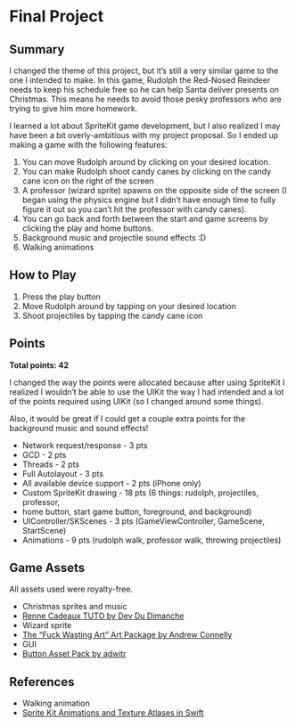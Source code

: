 # Final Project
## Summary
I changed the theme of this project, but it’s still a very similar game to the one I intended to make. In this game, Rudolph the Red-Nosed Reindeer needs to keep his schedule free so he can help Santa deliver presents on Christmas. This means he needs to avoid those pesky professors who are trying to give him more homework.

I learned a lot about SpriteKit game development, but I also realized I may have been a bit overly-ambitious with my project proposal. So I ended up making a game with the following features:

1. You can move Rudolph around by clicking on your desired location.
2. You can make Rudolph shoot candy canes by clicking on the candy cane icon on the right of the screen
3. A professor (wizard sprite) spawns on the opposite side of the screen (I began using the physics engine but I didn’t have enough time to fully figure it out so you can’t hit the professor with candy canes).
4. You can go back and forth between the start and game screens by clicking the play and home buttons.
5. Background music and projectile sound effects :D
6. Walking animations

## How to Play
1. Press the play button
2. Move Rudolph around by tapping on your desired location
3. Shoot projectiles by tapping the candy cane icon

## Points
**Total points: 42**

I changed the way the points were allocated because after using SpriteKit I realized I wouldn’t be able to use the UIKit the way I had intended and a lot of the points required using UIKit (so I changed around some things).

Also, it would be great if I could get a couple extra points for the background music and sound effects!

* Network request/response - 3 pts
* GCD - 2 pts
* Threads - 2 pts
* Full Autolayout - 3 pts
* All available device support - 2 pts (iPhone only)
* Custom SpriteKit drawing - 18 pts (6 things: rudolph, projectiles, professor,
* home button, start game button, foreground, and background)
* UIController/SKScenes - 3 pts (GameViewController, GameScene, StartScene)
* Animations - 9 pts (rudolph walk, professor walk, throwing projectiles)

## Game Assets
All assets used were royalty-free.

* Christmas sprites and music
* [Renne Cadeaux TUTO by Dev Du Dimanche](https://developpeusedudimanche.itch.io/renne-cadeau-tuto)
* Wizard sprite
* [The “Fuck Wasting Art” Art Package by Andrew Connelly](https://cog_software.itch.io/fwa-artpackage)
* GUI
* [Button Asset Pack by adwitr](https://adwitr.itch.io/button-asset-pack)

## References
* Walking animation
* [Sprite Kit Animations and Texture Atlases in Swift](https://www.raywenderlich.com/89222/sprite-kit-animations-texture-atlases-swift)

